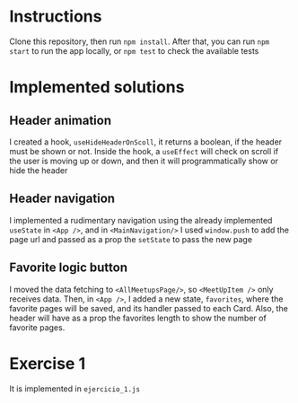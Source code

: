 # Instructions
Clone this repository, then run `npm install`. After that, you can run `npm start` to run the app locally, or `npm test` to check the available tests

# Implemented solutions

## Header animation
I created a hook, `useHideHeaderOnScoll`, it returns a boolean, if the header must be shown or not. Inside the hook, a `useEffect` will check on scroll if the user is moving up or down, and then it will programmatically show or hide the header

## Header navigation
I implemented a rudimentary navigation using the already implemented `useState` in `<App />`, and in `<MainNavigation/>` I used `window.push` to add the page url and passed as a prop the `setState` to pass the new page

## Favorite logic button
I moved the data fetching to `<AllMeetupsPage/>`, so `<MeetUpItem />` only receives data. Then, in `<App />`, I added a new state, `favorites`, where the favorite pages will be saved, and its handler passed to each Card. Also, the header will have as a prop the favorites length to show the number of favorite pages.

# Exercise 1
It is implemented in `ejercicio_1.js`